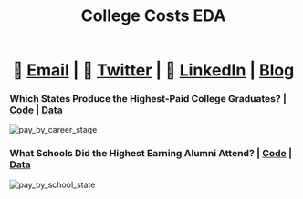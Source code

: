 # <div align="center"> <p>College Costs EDA</p> </br> 📧  [Email](mailto:EricFletcher3@gmail.com) | 💬  [Twitter](https://twitter.com/iamericfletcher) | 👔  [LinkedIn](https://www.linkedin.com/in/iamericfletcher/) | [Blog](https://ericfletcher.netlify.app/)</div>

### Which States Produce the Highest-Paid College Graduates? | [Code](https://github.com/iamericfletcher/Exploratory-Data-Analysis/blob/master/R/2020/College%20Costs/R/2020_CollegeCosts.Rmd) | [Data](https://github.com/rfordatascience/tidytuesday/blob/master/data/2020/2020-03-10/readme.md)
![pay_by_career_stage](https://user-images.githubusercontent.com/64165327/89110311-79249b80-d417-11ea-9b08-4fd56dd8f423.png)

### What Schools Did the Highest Earning Alumni Attend? | [Code](https://github.com/iamericfletcher/Exploratory-Data-Analysis/blob/master/R/2020/College%20Costs/R/2020_CollegeCosts.Rmd) | [Data](https://github.com/rfordatascience/tidytuesday/blob/master/data/2020/2020-03-10/readme.md)
![pay_by_school_state](https://user-images.githubusercontent.com/64165327/89127476-bc384a80-d4bb-11ea-82e6-31aa934d8a23.png)
